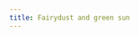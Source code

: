 ```yaml
---
title: Fairydust and green sun
---
```

<figure class="bleed">
<img src="/img/emil-drawing/IMG_0227D.jpg" alt="">
</figure>